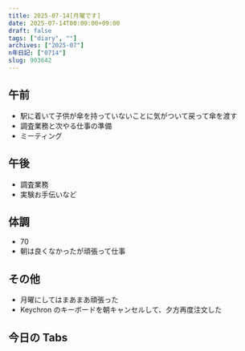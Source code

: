 ```yaml
---
title: 2025-07-14[月曜です]
date: 2025-07-14T00:00:00+09:00
draft: false
tags: ["diary", ""]
archives: ["2025-07"]
n年日記: ["0714"]
slug: 903642
---
```


## 午前

- 駅に着いて子供が傘を持っていないことに気がついて戻って傘を渡す
- 調査業務と次やる仕事の準備
- ミーティング

## 午後

- 調査業務
- 実験お手伝いなど

## 体調

- 70
- 朝は良くなかったが頑張って仕事

## その他

- 月曜にしてはまあまあ頑張った
- Keychron のキーボードを朝キャンセルして、夕方再度注文した

## 今日の Tabs
